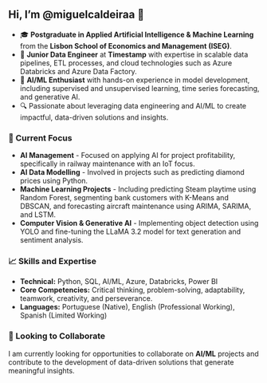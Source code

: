 ## Hi, I’m @miguelcaldeiraa 👋

- 🎓 **Postgraduate in Applied Artificial Intelligence & Machine Learning** from the **Lisbon School of Economics and Management (ISEG)**.
- 💼 **Junior Data Engineer** at **Timestamp** with expertise in scalable data pipelines, ETL processes, and cloud technologies such as Azure Databricks and Azure Data Factory.
- 🧠 **AI/ML Enthusiast** with hands-on experience in model development, including supervised and unsupervised learning, time series forecasting, and generative AI.
- 🔍 Passionate about leveraging data engineering and AI/ML to create impactful, data-driven solutions and insights.

### 🚀 Current Focus
- **AI Management** - Focused on applying AI for project profitability, specifically in railway maintenance with an IoT focus.
- **AI Data Modelling** - Involved in projects such as predicting diamond prices using Python.
- **Machine Learning Projects** - Including predicting Steam playtime using Random Forest, segmenting bank customers with K-Means and DBSCAN, and forecasting aircraft maintenance using ARIMA, SARIMA, and LSTM.
- **Computer Vision & Generative AI** - Implementing object detection using YOLO and fine-tuning the LLaMA 3.2 model for text generation and sentiment analysis.

### 📈 Skills and Expertise
- **Technical:** Python, SQL, AI/ML, Azure, Databricks, Power BI
- **Core Competencies:** Critical thinking, problem-solving, adaptability, teamwork, creativity, and perseverance.
- **Languages:** Portuguese (Native), English (Professional Working), Spanish (Limited Working)

### 🌱 Looking to Collaborate
I am currently looking for opportunities to collaborate on **AI/ML** projects and contribute to the development of data-driven solutions that generate meaningful insights.

<!---
miguelcaldeiraa/miguelcaldeiraa is a ✨ special ✨ repository because its `README.md` (this file) appears on your GitHub profile.
You can click the Preview link to take a look at your changes.
--->

